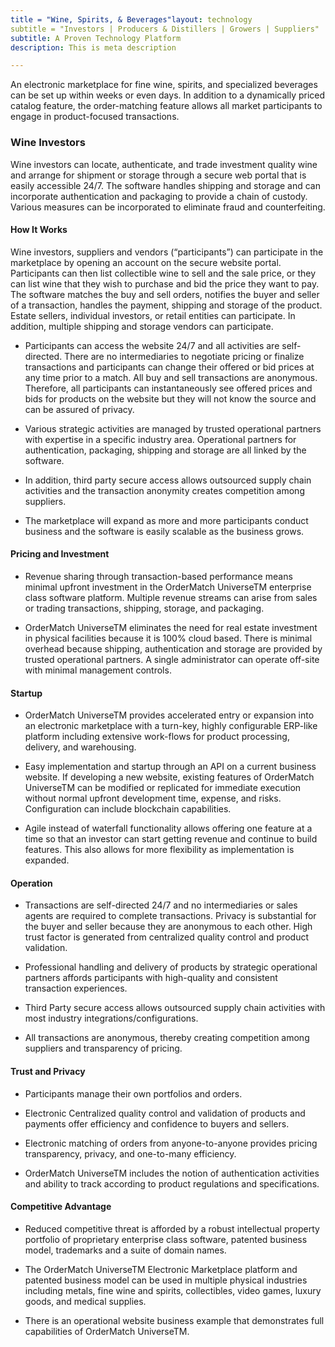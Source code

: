 ```yaml
---
title = "Wine, Spirits, & Beverages"layout: technology
subtitle = "Investors | Producers & Distillers | Growers | Suppliers"
subtitle: A Proven Technology Platform
description: This is meta description

---
```

An electronic marketplace for fine wine, spirits, and specialized beverages can be set up within weeks or even days. In addition to a dynamically priced catalog feature, the order-matching feature allows all market participants to engage in product-focused transactions.

### Wine Investors

Wine investors can locate, authenticate, and trade investment quality wine and arrange for shipment or storage through a secure web portal that is easily accessible 24/7. The software handles shipping and storage and can incorporate authentication and packaging to provide a chain of custody. Various measures can be incorporated to eliminate fraud and counterfeiting.

#### How It Works

Wine investors, suppliers and vendors (“participants”) can participate in the marketplace by opening an account on the secure website portal. Participants can then list collectible wine to sell and the sale price, or they can list wine that they wish to purchase and bid the price they want to pay. The software matches the buy and sell orders, notifies the buyer and seller of a transaction, handles the payment, shipping and storage of the product. Estate sellers, individual investors, or retail entities can participate. In addition, multiple shipping and storage vendors can participate.

* Participants can access the website 24/7 and all activities are self-directed. There are no intermediaries to negotiate pricing or finalize transactions and participants can change their offered or bid prices at any time prior to a match. All buy and sell transactions are anonymous. Therefore, all participants can instantaneously see offered prices and bids for products on the website but they will not know the source and can be assured of privacy.


* Various strategic activities are managed by trusted operational partners with expertise in a specific industry area. Operational partners for authentication, packaging, shipping and storage are all linked by the software.


* In addition, third party secure access allows outsourced supply chain activities and the transaction anonymity creates competition among suppliers.


* The marketplace will expand as more and more participants conduct business and the software is easily scalable as the business grows.

#### Pricing and Investment

* Revenue sharing through transaction-based performance means minimal upfront investment in the OrderMatch UniverseTM enterprise class software platform. Multiple revenue streams can arise from sales or trading transactions, shipping, storage, and packaging.


* OrderMatch UniverseTM eliminates the need for real estate investment in physical facilities because it is 100% cloud based. There is minimal overhead because shipping, authentication and storage are provided by trusted operational partners. A single administrator can operate off-site with minimal management controls.

#### Startup

* OrderMatch UniverseTM provides accelerated entry or expansion into an electronic marketplace with a turn-key, highly configurable ERP-like platform including extensive work-flows for product processing, delivery, and warehousing.


* Easy implementation and startup through an API on a current business website. If developing a new website, existing features of OrderMatch UniverseTM can be modified or replicated for immediate execution without normal upfront development time, expense, and risks. Configuration can include blockchain capabilities.


* Agile instead of waterfall functionality allows offering one feature at a time so that an investor can start getting revenue and continue to build features. This also allows for more flexibility as implementation is expanded.

#### Operation

* Transactions are self-directed 24/7 and no intermediaries or sales agents are required to complete transactions. Privacy is substantial for the buyer and seller because they are anonymous to each other. High trust factor is generated from centralized quality control and product validation.


* Professional handling and delivery of products by strategic operational partners affords participants with high-quality and consistent transaction experiences.


* Third Party secure access allows outsourced supply chain activities with most industry integrations/configurations. 


* All transactions are anonymous, thereby creating competition among suppliers and transparency of pricing.

#### Trust and Privacy

* Participants manage their own portfolios and orders.


* Electronic Centralized quality control and validation of products and payments offer efficiency and confidence to buyers and sellers.


* Electronic matching of orders from anyone-to-anyone provides pricing transparency, privacy, and one-to-many efficiency.


* OrderMatch UniverseTM includes the notion of authentication activities and ability to track according to product regulations and specifications.

#### Competitive Advantage

* Reduced competitive threat is afforded by a robust intellectual property portfolio of proprietary enterprise class software, patented business model, trademarks and a suite of domain names.


* The OrderMatch UniverseTM Electronic Marketplace platform and patented business model can be used in multiple physical industries including metals, fine wine and spirits, collectibles, video games, luxury goods, and medical supplies.


* There is an operational website business example that demonstrates full capabilities of OrderMatch UniverseTM.